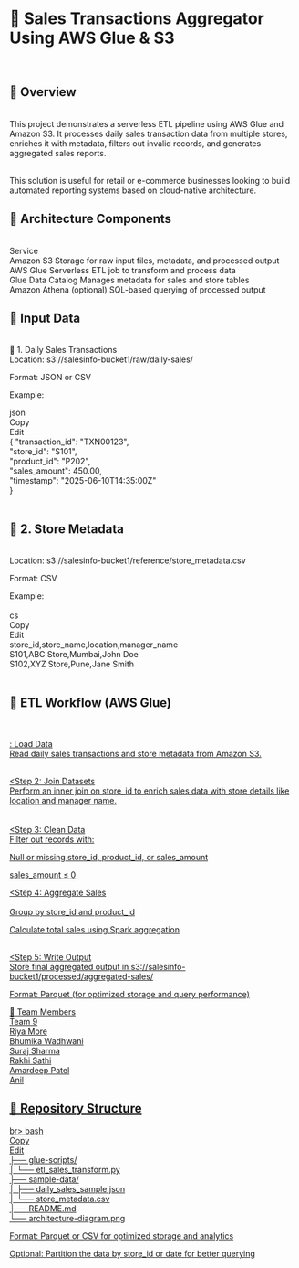<h1>🧾 Sales Transactions Aggregator Using AWS Glue & S3</h1><br>
<h2>📌 Overview</h2><br>
This project demonstrates a serverless ETL pipeline using AWS Glue and Amazon S3. It processes daily sales transaction data from multiple stores, enriches it with metadata, filters out invalid records, and generates aggregated sales reports.<br><br>

This solution is useful for retail or e-commerce businesses looking to build automated reporting systems based on cloud-native architecture.<br>

<h2>🧱 Architecture Components</h2><br>
Service	<br>
Amazon S3	Storage for raw input files, metadata, and processed output<br>
AWS Glue	Serverless ETL job to transform and process data<br>
Glue Data Catalog	Manages metadata for sales and store tables<br>
Amazon Athena (optional)	SQL-based querying of processed output<br>

<h2>📂 Input Data</h2><br>
🛒 1. Daily Sales Transactions<br>
Location: s3://salesinfo-bucket1/raw/daily-sales/<br>

Format: JSON or CSV<br>

Example:<br>

json<br>
Copy<br>
Edit<br>
{
  "transaction_id": "TXN00123",<br>
  "store_id": "S101",<br>
  "product_id": "P202",<br>
  "sales_amount": 450.00,<br>
  "timestamp": "2025-06-10T14:35:00Z"<br>
}<br><br>
<h2>🏬 2. Store Metadata</h2><br>
Location: s3://salesinfo-bucket1/reference/store_metadata.csv<br>

Format: CSV<br>

Example:<br>
<br>
cs<br>
Copy<br>
Edit<br>
store_id,store_name,location,manager_name<br>
S101,ABC Store,Mumbai,John Doe<br>
S102,XYZ Store,Pune,Jane Smith<br><br>
<h2>🔄 ETL Workflow (AWS Glue)</h2><br><br>
<u><Step 1</u>: Load Data<br>
Read daily sales transactions and store metadata from Amazon S3.<br><br>

<u><Step 2</u>: Join Datasets<br>
Perform an inner join on store_id to enrich sales data with store details like location and manager name.<br>
<br><br>
<u><Step 3</u>: Clean Data<br>
Filter out records with:<br>

Null or missing store_id, product_id, or sales_amount<br>

sales_amount ≤ 0<br>

<u><Step 4</u>: Aggregate Sales<br><br>
Group by store_id and product_id<br>

Calculate total sales using Spark aggregation<br><br>

<u><Step 5</u>: Write Output<br>
Store final aggregated output in s3://salesinfo-bucket1/processed/aggregated-sales/<br>

Format: Parquet (for optimized storage and query performance)<br>

</h2>👥 Team Members</h2><br>
Team 9<br>
Riya More<br>
Bhumika Wadhwani<br>
Suraj Sharma<br>
Rakhi Sathi<br>
Amardeep Patel<br>
Anil <br>

<h2>📁 Repository Structure</h2>br>
bash<br>
Copy<br>
Edit<br>
├── glue-scripts/<br>
│   └── etl_sales_transform.py <br>     
├── sample-data/<br>
│   ├── daily_sales_sample.json<br>
│   └── store_metadata.csv<br>
├── README.md<br>                     
└── architecture-diagram.png<br>         


Format: Parquet or CSV for optimized storage and analytics

Optional: Partition the data by store_id or date for better querying
